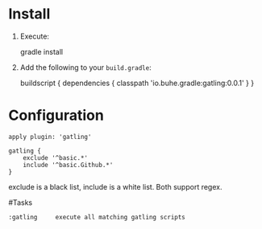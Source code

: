 # Install

1. Execute:

	gradle install

2. Add the following to your `build.gradle`:

	buildscript {
		dependencies {
			classpath 'io.buhe.gradle:gatling:0.0.1'
		}
	}


# Configuration

	apply plugin: 'gatling'

	gatling {
		exclude '^basic.*'
		include '^basic.Github.*'
	}


exclude is a black list, include is a white list.  Both support regex.


#Tasks

	:gatling	 execute all matching gatling scripts


